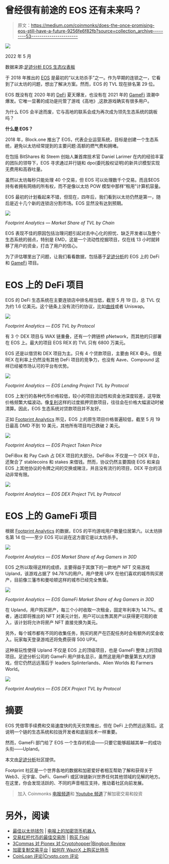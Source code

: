 # 曾经很有前途的 EOS 还有未来吗？

> 原文：<https://medium.com/coinmonks/does-the-once-promising-eos-still-have-a-future-9256fe6f82fb?source=collection_archive---------53----------------------->

![](img/e60c2ef31c81a5f2e3fed78c1ccf449e.png)

2022 年 5 月

数据来源:[足迹分析 EOS 生态仪表板](https://www.footprint.network/@DamonSalvatore/EOS-Ecology-Dashboard?date=past90days&chain=EOS&symbol=eos&channel=ENG-258)

于 2018 年推出的 [EOS](https://www.footprint.network/@DamonSalvatore/EOS-Ecology-Dashboard?date=past90days&chain=EOS&symbol=eos&channel=ENG-258) 是最初的“以太坊杀手”之一。作为早期的连锁之一，它看到了以太坊的问题，想出了解决方案。然而，EOS 的 TVL 现在排名第 29 位。

EOS 既没有在 2020 年的 [DeFi](https://www.footprint.network/guest/dashboard/de-fi-data-analytics-footprint-network-fp-102523be-d937-4133-bf2d-71b1c6c8886f?days=past30days&name=sushiswap&channel=ENG-258#secret=9DE4C2DBE2CF8005EF752DE3F20CE2B3) 夏天爆发，也没有在 2021 年的 [GameFi](https://www.footprint.network/guest/dashboard/dashboard-for-game-fi-industry-fp-f7d88ee8-9341-49ae-b497-088bee7ec038?date=past60days&channel=ENG-258#secret=2E95108712AF5CB1949BCFBB804F139C) 浪潮中爆发。它唯一显著的成功是托管了游戏《高地》,这款游戏确实有很多用户。

为什么 EOS 会半途而废，它与高地的联系会成为再次成为领先生态系统的跳板吗？

**什么是 EOS？**

2018 年，Block.one 推出了 EOS，代表企业运营系统，目标是创建一个生态系统，避免以太坊经常提到的主要问题:高额的燃气费和拥堵。

在包括 BitShares 和 Steem 创始人兼首席技术官 Daniel Larimer 在内的经验丰富的团队的领导下，EOS 寻求通过并行链和 dpo(委托股权证明)的新共识模型实现无费用和高吞吐量。

虽然以太坊每秒只能处理 40 个交易，但 EOS 可以处理数千个交易。而且$EOS 持有者拥有网络的所有权，而不是像以太坊 POW 模型中那样“租用”计算机容量。

EOS 最初的计划看起来不错，但现在，四年后，我们看到以太坊仍然是第一，随后是近十几个新的连锁店分割市场。EOS 显然没有达到预期。

![](img/75eb0587b79dcb67ab6faff620ebce18.png)

*Footprint Analytics — Market Share of TVL by Chain*

EOS 表现不佳的原因包括治理问题引起对去中心化的担忧、缺乏开发者以及整个生态系统的弱点，特别是 EMD，这是一个流动性挖掘项目，仅在线 13 小时就转移了用户的资金，打击了用户的信心。

为了评估哪里出了问题，让我们看看数据，包括基于[足迹分析](https://www.footprint.network/?channel=ENG-258)的 EOS 上的 DeFi 和 [GameFi](https://www.footprint.network/guest/dashboard/dashboard-for-game-fi-industry-fp-f7d88ee8-9341-49ae-b497-088bee7ec038?date=past60days&channel=ENG-258#secret=2E95108712AF5CB1949BCFBB804F139C) 项目。

# EOS 上的 DeFi 项目

EOS 的 DeFi 生态系统在主要连锁店中排名相当低，截至 5 月 19 日，总 TVL 仅为约 1.6 亿美元。这个链条上没有流行的协议，比如[曲线](http://curve)或者 Uniswap。

![](img/4cfa0c4f52a8cce32c90c05af83da0d8.png)

*Footprint Analytics — EOS TVL by Protocol*

有 3 个 DEX 项目与 WAX 链重叠，还有一个跨链桥 pNetwork，而其他的只部署在 EOS 上。最大的项目 EOS REX 的 TVL 只有 6800 万美元。

EOS 还是以借贷和 DEX 项目为主。只有 4 个贷款项目，主要由 REX 牵头。但是 REX 在利率上仍然没有其他 DeFi 项目的竞争力，也没有 Aave、Compound 这样已经被市场认可的平台有优势。

![](img/ba463e8d0e54eabe2daa5d2a83da1bfa.png)

*Footprint Analytics — EOS Lending Project TVL by Protocol*

EOS 上发行的各种代币价格较低，较小的项目流动性和资金池深度较差，这导致价格频繁大幅波动。像[复利](https://www.footprint.network/@Sulli/Compound-Dashboard?date_filter=past6months~&channel=ENG-258)这样的过度抵押贷款项目，往往会在价格大幅波动时被清算。因此，EOS 生态系统对贷款项目并不友好。

正如 [Footprint Analytics](https://www.footprint.network/?channel=ENG-258) 所见，EOS 上的原生项目价格普遍较低，截至 5 月 19 日最高 DMD 不到 10 美元，其他所有项目均已跌破 2 美元。

![](img/329ce960ef40c278997c0d8f29d701ab.png)

*Footprint Analytics — EOS Project Token Price*

DeFiBox 和 Pay Cash 占 DEX 项目的大部分。DeFiBox 不仅是一个 DEX 平台，还聚合了 stablecoins 和 stakes 来借钱。然而，协议仍然主要围绕 EOS 和来自 EOS 上其他协议的令牌之间的交换或赌注，并且没有流行的项目，DEX 平台的活动非常有限。

![](img/c4f4ec9f37eb957db5e307057ed663a1.png)

*Footprint Analytics — EOS DEX Project TVL by Protocol*

# EOS 上的 GameFi 项目

根据 [Footprint Analytics](https://www.footprint.network/?channel=ENG-258) 的数据，EOS 的平均游戏用户数量位居第六。以太坊排名第 14 位——至少 EOS 可以说在这方面它是以太坊杀手。

![](img/d07ba99455e05d543c8ad38a22cbcbbd.png)

*Footprint Analytics — EOS Market Share of Avg Gamers in 30D*

EOS 之所以取得这样的成绩，主要得益于其旗下的一款地产 NFT 交易游戏 Upland，该游戏占据了 94.78%的用户。用户使用 UPX 在他们喜欢的城市购买房产，目前像三藩市和曼哈顿这样的城市已经完全售罄。

![](img/5d8862a49dcc2897995bf7d2988a9470.png)

*Footprint Analytics — EOS GameFi Market Share of Avg Gamers in 30D*

在 Upland，用户购买房产，每三个小时收取一次租金，固定年利率为 14.7%。或者，通过即将推出的 NFT 对美元计划，用户可以出售其房产以获得更可观的收入，该计划将允许将房产 NFT 直接兑换为美元。

另外，每个城市都有不同的收集任务，购买的房产在匹配任务时会有额外的奖金收入。玩家每天登录游戏还将免费获得 500 UPX。

这种易玩性使得 Upland 不仅是 EOS 上的顶级项目，也是 GameFi 整体上的顶级项目。足迹分析公司的 GameFi 用户排名显示，虽然这是用户数量第五大的游戏，但它仍然远远落后于 leaders Splinterlands、Alien Worlds 和 Farmers World。

![](img/861b43f899668e7f5abc0c220e1a87d9.png)

*Footprint Analytics — EOS DEX Project TVL by Protocol*

# 摘要

EOS 凭借零手续费和交易速度快的先天优势推出，但在 DeFi 上仍然远远落后。这说明一个链的生态系统和拉拢开发者和底层技术一样重要。

然而，GameFi 部门给了 EOS 一个生存的机会——只要它能够超越其单一的成功头衔——Upland。

本文由[足迹分析](https://www.footprint.network/?channel=ENG-258)社区提供。

Footprint 社区是一个世界各地的数据和加密爱好者相互帮助了解和获得关于 Web3、元宇宙、DeFi、GameFi 或区块链新兴世界任何其他领域的见解的地方。在这里，你会发现活跃的、不同的声音相互支持，推动着社区向前发展。

> 加入 Coinmonks [电报频道](https://t.me/coincodecap)和 [Youtube 频道](https://www.youtube.com/c/coinmonks/videos)了解加密交易和投资

# 另外，阅读

*   [最佳以太坊钱包](https://coincodecap.com/best-ethereum-wallets) | [电报上的加密货币机器人](https://coincodecap.com/telegram-crypto-bots)
*   [交易杠杆代币的最佳交易所](https://coincodecap.com/leveraged-token-exchanges) | [购买 Floki](https://coincodecap.com/buy-floki-inu-token)
*   [3Commas 对 Pionex 对 Cryptohopper](https://coincodecap.com/3commas-vs-pionex-vs-cryptohopper)|[Bingbon Review](https://coincodecap.com/bingbon-review)
*   [加密复制交易平台](/coinmonks/top-10-crypto-copy-trading-platforms-for-beginners-d0c37c7d698c) | [如何在 WazirX 上购买比特币](/coinmonks/buy-bitcoin-on-wazirx-2d12b7989af1)
*   [CoinLoan 评论](https://coincodecap.com/coinloan-review)|[Crypto.com 评论](/coinmonks/crypto-com-review-f143dca1f74c)